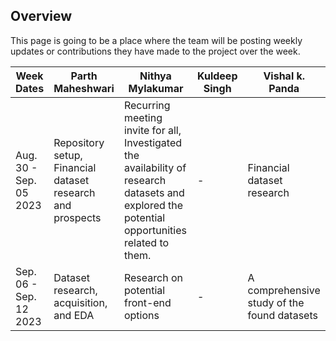 ## Overview 
This page is going to be a place where the team will be posting weekly updates or contributions they have made to the project over the week.

| Week Dates  | Parth Maheshwari | Nithya Mylakumar | Kuldeep Singh | Vishal k. Panda |
| ------------- | ------------- | ------------- | ------------- | ------------- |
| Aug. 30 - Sep. 05 2023 | Repository setup, Financial dataset research and prospects |  Recurring meeting invite for all, Investigated the availability of research datasets and explored the potential opportunities related to them.|  -  |  Financial dataset research |
| Sep. 06 - Sep. 12 2023 | Dataset research, acquisition, and EDA |  Research on potential front-end options |  -  |  A comprehensive study of the found datasets |
